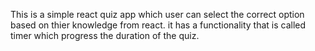 This is a simple react quiz app which user can select the correct option based on thier knowledge from react.
it has a functionality that is called timer which progress the duration of the quiz.
